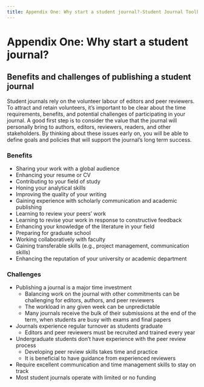 ```yaml
---
title: Appendix One: Why start a student journal?-Student Journal Toolkit
---
```


# Appendix One: Why start a student journal?

## Benefits and challenges of publishing a student journal

Student journals rely on the volunteer labour of editors and peer reviewers. To attract and retain volunteers, it’s important to be clear about the time requirements, benefits, and potential challenges of participating in your journal. A good first step is to consider the value that the journal will personally bring to authors, editors, reviewers, readers, and other stakeholders. By thinking about these issues early on, you will be able to define goals and policies that will support the journal’s long term success.

### Benefits

* Sharing your work with a global audience
* Enhancing your resume or CV
* Contributing to your field of study
* Honing your analytical skills
* Improving the quality of your writing
* Gaining experience with scholarly communication and academic publishing
* Learning to review your peers’ work
* Learning to revise your work in response to constructive feedback
* Enhancing your knowledge of the literature in your field
* Preparing for graduate school
* Working collaboratively with faculty
* Gaining transferable skills (e.g., project management, communication skills)
* Enhancing the reputation of your university or academic department

### Challenges

* Publishing a journal is a major time investment
  * Balancing work on the journal with other commitments can be challenging for editors, authors, and peer reviewers
  * The workload in any given week can be unpredictable
  * Many journals receive the bulk of their submissions at the end of the term, when students are busy with exams and final papers
* Journals experience regular turnover as students graduate
  * Editors and peer reviewers must be recruited and trained every year
* Undergraduate students don’t have experience with the peer review process
  * Developing peer review skills takes time and practice
  * It is beneficial to have guidance from experienced reviewers
* Require excellent communication and time management skills to stay on track
* Most student journals operate with limited or no funding

